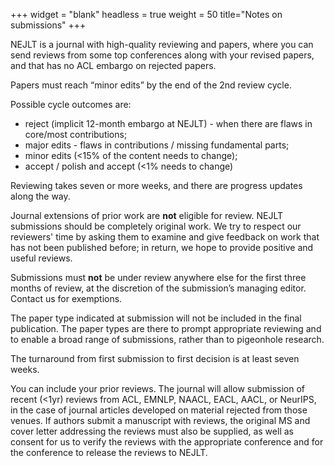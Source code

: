 +++
widget = "blank"
headless = true
weight = 50
title="Notes on submissions"
+++

NEJLT is a journal with high-quality reviewing and papers, where you can send reviews from some top conferences along with your revised papers, and that has no ACL embargo on rejected papers.

Papers must reach “minor edits” by the end of the 2nd review cycle.

Possible cycle outcomes are:

* reject (implicit 12-month embargo at NEJLT) - when there are flaws in core/most contributions;
* major edits - flaws in contributions / missing fundamental parts;
* minor edits (<15% of the content needs to change);
* accept / polish and accept (<1% needs to change)

Reviewing takes seven or more weeks, and there are progress updates along the way. <!-- We offer full-blind reviewing; nobody associated with acceptance decisions will see an author name. -->

Journal extensions of prior work are **not** eligible for review. NEJLT submissions should be completely original work. We try to respect our reviewers' time by asking them to examine and give feedback on work that has not been published before; in return, we hope to provide positive and useful reviews.

Submissions must **not** be under review anywhere else for the first three months of review, at the discretion of the submission’s managing editor. Contact us for exemptions.

The paper type indicated at submission will not be included in the final publication. The paper types are there to prompt appropriate reviewing and to enable a broad range of submissions, rather than to pigeonhole research.

The turnaround from first submission to first decision is at least seven weeks.

You can include your prior reviews. The journal will allow submission of recent (<1yr) reviews from ACL, EMNLP, NAACL, EACL, AACL, or NeurIPS, in the case of journal articles developed on material rejected from those venues. If authors submit a manuscript with reviews, the original MS and cover letter addressing the reviews must also be supplied, as well as consent for us to verify the reviews with the appropriate conference and for the conference to release the reviews to NEJLT.
